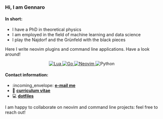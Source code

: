 ### Hi, I am Gennaro

#### In short:
- I have a PhD in theoretical physics
- I am employed in the field of machine learning and data science
- I play the Najdorf and the Grünfeld with the black pieces

Here I write neovim plugins and command line applications. Have a look around!
<p align="center">
  <a href="https://www.lua.org/about.html">
    <img alt="Lua" src="https://img.shields.io/badge/lua-%232C2D72.svg?&style=for-the-badge&logo=lua&logoColor=white"/>
  </a>
  <a href="https://golang.org/">
    <img alt="Go" src="https://img.shields.io/badge/go-%2300ADD8.svg?&style=for-the-badge&logo=go&logoColor=white"/>
  </a>
  <a href="https://github.com/rockerBOO/awesome-neovim">
    <img alt="Neovim" src="https://img.shields.io/badge/neovim-%2357A143.svg?&style=for-the-badge&logo=neovim&logoColor=white"/>
  </a>
  <img alt="Python" src="https://img.shields.io/badge/python-1f425f.svg?&style=for-the-badge&logo=python&logoColor=white"/>
</p>

#### Contact information:
- :incoming\_envelope: <b><a href="mailto:gennarotedesco@gmail.com">e-mail me</a></b>
- :necktie: <b><a href="./cv/CV_Gennaro_Tedesco.pdf">curriculum vitae</a></b>
- :computer: <b><a href="https://github.com/gennaro-tedesco/dotfiles">dotfiles</a></b>

I am happy to collaborate on neovim and command line projects: feel free to reach out!
